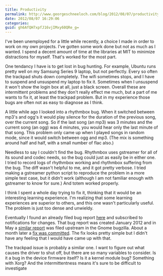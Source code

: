 ```yaml
---
title: Productivity
permalink: http://www.georgeschneeloch.com/blog/2012/08/07/productivity
date: 2012/08/07 16:29:06
categories: 
guid: gh6AfQH7xpfJ16vjIMxy60QRe_g=
---
```

I've been unemployed for a little while recently, a choice I made in order to work on my own projects. I've gotten some work done but not as much as I wanted. I spend a decent amount of time at the libraries at MIT to minimize distractions for myself. That's worked for the most part.

One tendancy I have is to get lost in bug hunting. For example, Ubuntu runs pretty well on my Samsung Series 9 laptop, but not perfectly. Every so often the trackpad shuts down completely. The wifi sometimes stops, and I have to suspend and unsuspend my laptop to fix it. Sometimes when I unsuspend it won't show the login box at all, just a black screen. Overall these are intermittent problems and they don't really effect me much, but a part of me wants to fix it, at least the trackpad problem. But in my experience those bugs are often not as easy to diagnose as I think.

A little while ago I looked into a rhythmbox bug. When it switched between mp3's and ogg's it would play silence for the duration of the previous song, over the current song. So if the last song (an mp3) was 3 minutes and the current song (an ogg) was 4 minutes, you would hear only the last minute of that song. This problem only came up when I played songs in random mode, since it would switch between ogg and mp3. (The mix is something around half and half, with a small number of flac also.)

Needless to say I couldn't find the bug. Rhythmbox uses gstreamer for all of its sound and codec needs, so the bug could just as easily be in either one. I tried to record logs of rhythmbox working and rhythmbox suffering from the bug. The diff wasn't helpful to me, and it got pretty verbose. I tried making a gstreamer python script to reproduce the problem in a more simple test case, but it didn't work (although I am not familiar enough with gstreamer to know for sure.) And totem worked properly. 

I think I spent a whole day trying to fix it, thinking that it would be an interesting learning experience. I'm realizing that some learning experiences are superior to others, and this one wasn't particularly useful. The problem is just too dense and unwieldy.

Eventually I found an already filed bug report [here](https://bugs.launchpad.net/ubuntu/+source/gst-plugins-base0.10/+bug/921071) and subscribed to notifications for changes. That bug report was created January 2012 and in May a [similar report](https://bugzilla.gnome.org/show_bug.cgi?id=676689) was filed upstream in the Gnome bugzilla. About a month later a [fix was committed](http://cgit.freedesktop.org/gstreamer/gst-plugins-base/commit/?h=0.10&id=38803239c026163589dde04259b00c5fe33ad706). The fix looks pretty simple but I didn't have any feeling that I would have came up with that.

The trackpad issue is probably a similar one. I want to figure out what causes the driver to shut off, but there are so many variables to consider. Is it a bug in the device firmware itself? Is it a kernel module bug? Something with Xorg? And the intermittentness means it's sure to be difficult to investigate
